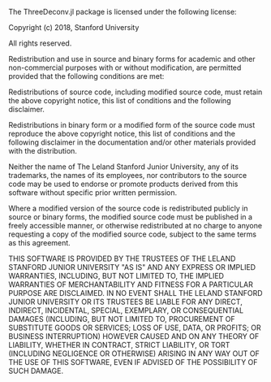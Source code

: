 The ThreeDeconv.jl package is licensed under the following license:

Copyright (c) 2018, Stanford University

All rights reserved.

Redistribution and use in source and binary forms for academic and other non-commercial purposes with or without modification, are permitted provided that the following conditions are met:

Redistributions of source code, including modified source code, must retain the above copyright notice, this list of conditions and the following disclaimer.

Redistributions in binary form or a modified form of the source code must reproduce the above copyright notice, this list of conditions and the following disclaimer in the documentation and/or other materials provided with the distribution.

Neither the name of The Leland Stanford Junior University, any of its trademarks, the names of its employees, nor contributors to the source code may be used to endorse or promote products derived from this software without specific prior written permission.

Where a modified version of the source code is redistributed publicly in source or binary forms, the modified source code must be published in a freely accessible manner, or otherwise redistributed at no charge to anyone requesting a copy of the modified source code, subject to the same terms as this agreement.

THIS SOFTWARE IS PROVIDED BY THE TRUSTEES OF THE LELAND STANFORD JUNIOR UNIVERSITY "AS IS" AND ANY EXPRESS OR IMPLIED WARRANTIES, INCLUDING, BUT NOT LIMITED TO, THE IMPLIED WARRANTIES OF MERCHANTABILITY AND FITNESS FOR A PARTICULAR PURPOSE ARE DISCLAIMED. IN NO EVENT SHALL THE LELAND STANFORD JUNIOR UNIVERSITY OR ITS TRUSTEES BE LIABLE FOR ANY DIRECT, INDIRECT, INCIDENTAL, SPECIAL, EXEMPLARY, OR CONSEQUENTIAL DAMAGES (INCLUDING, BUT NOT LIMITED TO, PROCUREMENT OF SUBSTITUTE GOODS OR SERVICES; LOSS OF USE, DATA, OR PROFITS; OR BUSINESS INTERRUPTION) HOWEVER CAUSED AND ON ANY THEORY OF LIABILITY, WHETHER IN CONTRACT, STRICT LIABILITY, OR TORT (INCLUDING NEGLIGENCE OR OTHERWISE) ARISING IN ANY WAY OUT OF THE USE OF THIS SOFTWARE, EVEN IF ADVISED OF THE POSSIBILITY OF SUCH DAMAGE.
